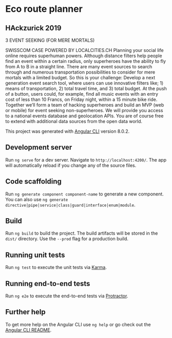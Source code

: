 # Eco route planner

## HAckzurick 2019

3 EVENT SEEKING (FOR MERE MORTALS)

SWISSCOM CASE POWERED BY LOCALCITIES.CH
Planning your social life online requires superhuman powers. Although distance filters help people find an event within a certain radius, only superheroes have the ability to fly from A to B in a straight line. There are many event sources to search through and numerous transportation possibilities to consider for mere mortals with a limited budget. So this is your challenge: Develop a next generation event search tool, where users can use innovative filters like; 1) means of transportation, 2) total travel time, and 3) total budget. At the push of a button, users could, for example, find all music events with an entry cost of less than 10 Francs, on Friday night, within a 15 minute bike ride. Together we’ll form a team of hacking superheroes and build an MVP (web or mobile) for event seeking non-superheroes. We will provide you access to a national events database and geolocation APIs. You are of course free to extend with additional data sources from the open data world.


This project was generated with [Angular CLI](https://github.com/angular/angular-cli) version 8.0.2.

## Development server

Run `ng serve` for a dev server. Navigate to `http://localhost:4200/`. The app will automatically reload if you change any of the source files.

## Code scaffolding

Run `ng generate component component-name` to generate a new component. You can also use `ng generate directive|pipe|service|class|guard|interface|enum|module`.

## Build

Run `ng build` to build the project. The build artifacts will be stored in the `dist/` directory. Use the `--prod` flag for a production build.

## Running unit tests

Run `ng test` to execute the unit tests via [Karma](https://karma-runner.github.io).

## Running end-to-end tests

Run `ng e2e` to execute the end-to-end tests via [Protractor](http://www.protractortest.org/).

## Further help

To get more help on the Angular CLI use `ng help` or go check out the [Angular CLI README](https://github.com/angular/angular-cli/blob/master/README.md).
